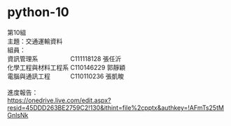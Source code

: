 # python-10
第10組<br>
主題：交通運輸資料<br>
組員：<br>
資訊管理系 　　　　　C111118128 張任沂<br>
化學工程與材料工程系 C110146229 郭靜穎<br>
電腦與通訊工程 　　　C110110236 張凱畯<br>
<br>
進度報告：<br>
https://onedrive.live.com/edit.aspx?resid=45DDD263BE2759C2!130&ithint=file%2cpptx&authkey=!AFmTs25tMGnlsNk
